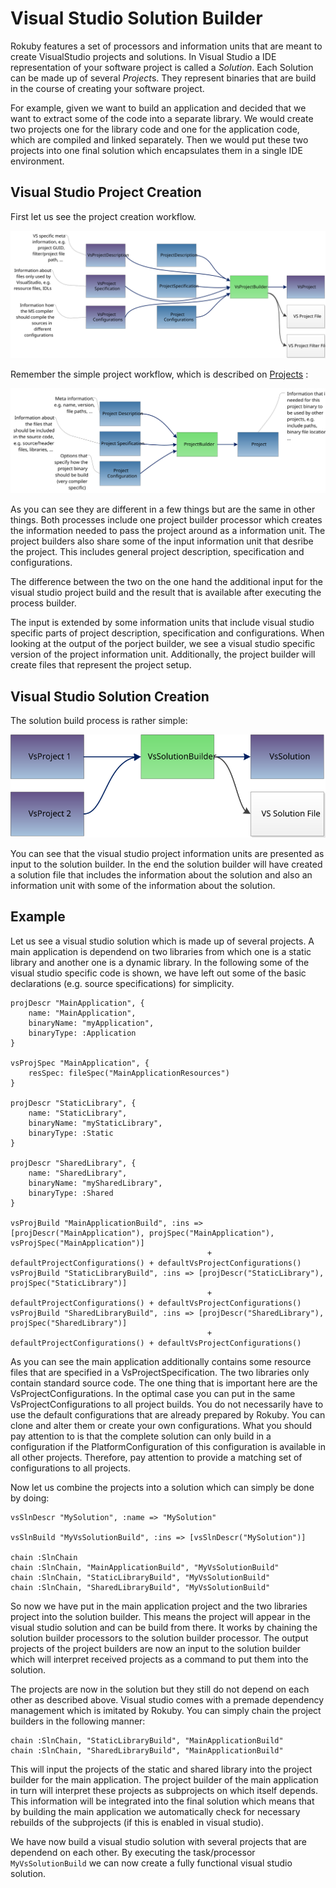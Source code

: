 Visual Studio Solution Builder
==============================

Rokuby features a set of processors and information units that are meant to create VisualStudio projects and solutions.
In Visual Studio a IDE representation of your software project is called a *Solution*. Each Solution can be made up of several
*Project*s. They represent binaries that are build in the course of creating your software project.

For example, given we want to build an application and decided that we want to extract some of the code into a separate library.
We would create two projects one for the library code and one for the application code, which are compiled and linked separately.
Then we would put these two projects into one final solution which encapsulates them in a single IDE environment.

Visual Studio Project Creation
------------------------------

First let us see the project creation workflow.

![Visual Studio project creation](images/vs_project_workflow.svg)

Remember the simple project workflow, which is described on [Projects](file.projects.html) :

![Project build process](images/basic_project_build_process.svg)

As you can see they are different in a few things but are the same in other things. Both processes include one project builder processor
which creates the information needed to pass the project around as a information unit. The project builders also share some of the input
information unit that desribe the project. This includes general project description, specification and configurations.

The difference between the two on the one hand the additional input for the visual studio project build and the result that is available after
executing the process builder.

The input is extended by some information units that include visual studio specific parts of project description, specification and configurations.
When looking at the output of the porject builder, we see a visual studio specific version of the project information unit. Additionally, the project
builder will create files that represent the project setup.

Visual Studio Solution Creation
-------------------------------

The solution build process is rather simple:

![Visual Studio solution creation](images/vs_solution_workflow.svg)

You can see that the visual studio project information units are presented as input to the solution builder. In the end the solution builder will
have created a solution file that includes the information about the solution and also an information unit with some of the information about the
solution.

Example
-------

Let us see a visual studio solution which is made up of several projects. A main application is dependend on two libraries from which one is
a static library and another one is a dynamic library. In the following some of the visual studio specific code is shown, we have left out some of
the basic declarations (e.g. source specifications) for simplicity.

    projDescr "MainApplication", {
        name: "MainApplication",
        binaryName: "myApplication",
        binaryType: :Application
    }
    
    vsProjSpec "MainApplication", {
        resSpec: fileSpec("MainApplicationResources")
    }
    
    projDescr "StaticLibrary", {
        name: "StaticLibrary",
        binaryName: "myStaticLibrary",
        binaryType: :Static
    }
    
    projDescr "SharedLibrary", {
        name: "SharedLibrary",
        binaryName: "mySharedLibrary",
        binaryType: :Shared
    }
    
    vsProjBuild "MainApplicationBuild", :ins => [projDescr("MainApplication"), projSpec("MainApplication"), vsProjSpec("MainApplication")]
                                                + defaultProjectConfigurations() + defaultVsProjectConfigurations()
    vsProjBuild "StaticLibraryBuild", :ins => [projDescr("StaticLibrary"), projSpec("StaticLibrary")]
                                                + defaultProjectConfigurations() + defaultVsProjectConfigurations()
    vsProjBuild "SharedLibraryBuild", :ins => [projDescr("SharedLibrary"), projSpec("SharedLibrary")]
                                                + defaultProjectConfigurations() + defaultVsProjectConfigurations()
    
As you can see the main application additionally contains some resource files that are specified in a VsProjectSpecification. The two libraries only contain standard
source code. The one thing that is important here are the VsProjectConfigurations. In the optimal case you can put in the same VsProjectConfigurations to all project builds.
You do not necessarily have to use the default configurations that are already prepared by Rokuby. You can clone and alter them or create your own configurations. What you
should pay attention to is that the complete solution can only build in a configuration if the PlatformConfiguration of this configuration is available in all other projects.
Therefore, pay attention to provide a matching set of configurations to all projects.

Now let us combine the projects into a solution which can simply be done by doing:

    vsSlnDescr "MySolution", :name => "MySolution"
    
    vsSlnBuild "MyVsSolutionBuild", :ins => [vsSlnDescr("MySolution")]
    
    chain :SlnChain
    chain :SlnChain, "MainApplicationBuild", "MyVsSolutionBuild"
    chain :SlnChain, "StaticLibraryBuild", "MyVsSolutionBuild"
    chain :SlnChain, "SharedLibraryBuild", "MyVsSolutionBuild"
    
So now we have put in the main application project and the two libraries project into the solution builder. This means the project will appear in the
visual studio solution and can be build from there. It works by chaining the solution builder processors to the solution builder processor. The output
projects of the project builders are now an input to the solution builder which will interpret received projects as a command to put them into the
solution.

The projects are now in the solution but they still do not depend on each other as described above. Visual studio comes with a premade dependency
management which is imitated by Rokuby. You can simply chain the project builders in the following manner:

    chain :SlnChain, "StaticLibraryBuild", "MainApplicationBuild"
    chain :SlnChain, "SharedLibraryBuild", "MainApplicationBuild"
    
This will input the projects of the static and shared library into the project builder for the main application. The project builder of the main application
in turn will interpret these projects as subprojects on which itself depends. This information will be integrated into the final solution which means that
by building the main application we automatically check for necessary rebuilds of the subprojects (if this is enabled in visual studio).

We have now build a visual studio solution with several projects that are dependend on each other. By executing the task/processor `MyVsSolutionBuild` we can now
create a fully functional visual studio solution.